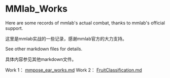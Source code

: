 # MMlab_Works
Here are some records of mmlab's actual combat, thanks to mmlab's official support.

这里是mmlab实战的一些记录，感谢mmlab官方的大力支持。



See other markdown files for details.

具体内容参见其他markdown文件。

Work 1：
[mmpose_ear_works.md](mmpose_ear_works.md)
Work 2：
[FruitClassification.md](FruitClassification.md)
